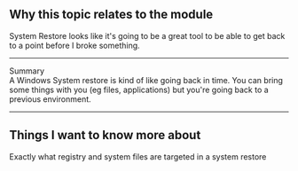 ## Why this topic relates to the module
System Restore looks like it's going to be a great tool to be able to get back to a point before I broke something.
***
Summary<br>
A Windows System restore is kind of like going back in time. You can bring some things with you (eg files, applications) but you're going back to a previous environment.
***
## Things I want to know more about
Exactly what registry and system files are targeted in a system restore